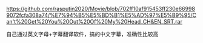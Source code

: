 https://github.com/rasputin2020/Movie/blob/702ff10af915453ff230e669989072fcfa308a74/%E7%94%B5%E5%BD%B1%E5%AD%97%E5%B9%95/Can't%20Get%20You%20Out%20Of%20My%20Head_CH&EN_SRT.rar

自己通过英文字母+字幕翻译软件，搞的中文字幕，准确性比较高
